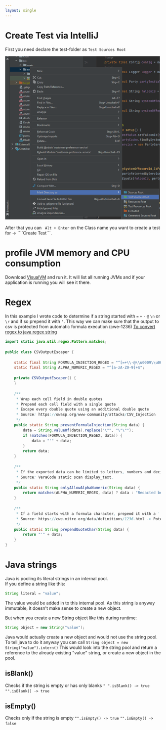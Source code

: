 ```yaml
---
layout: single
---
```


# Create Test via IntelliJ
First you need declare the test-folder as ```Test Sources Root```

![Create Test](/assets/images/software-engineering/java/mark-directory-as-test-root.png)

After that you can ``` Alt + Enter``` on the Class name you want to create a test for -> ````Create Test```.

# profile JVM memory and CPU consumption
Download [VisualVM](https://visualvm.github.io/download.html) and run it. It will list all running JVMs and if your application is running you will see it there.

# Regex
In this example I wrote code to determine if a string started with ```=``` ```+``` ```-``` ```@``` ```\n``` or ```\r``` and if so prepend it with ```'```. This way we can make sure that the output to csv is protected from automatic formula execution (cwe-1236) 
[To convert regex to java regex string](https://www.regexplanet.com/advanced/java/index.html)

````java
import static java.util.regex.Pattern.matches;

public class CSVOutputEscaper {

    static final String FORMULA_INJECTION_REGEX = "^[=+\\-@\\u0009\\u000D\n\t].*$";
    static final String ALPHA_NUMERIC_REGEX = "^[a-zA-Z0-9]+$";

    private CSVOutputEscaper() {
    }

    /**
     * Wrap each cell field in double quotes
     * Prepend each cell field with a single quote
     * Escape every double quote using an additional double quote
     * Source: https://owasp.org/www-community/attacks/CSV_Injection
     */
    public static String preventFormulaInjection(String data) {
        data = String.valueOf(data).replace("\"", "\"\"");
        if (matches(FORMULA_INJECTION_REGEX, data)) {
            data = "'" + data;
        }
        return data;
    }

    /**
     * If the exported data can be limited to letters, numbers and decimal separator, consider filtering the data to remove all characters that are not allowed.
     * Source: VeraCode static scan display_text.
     */
    public static String onlyAllowAlphaNumeric(String data) {
        return matches(ALPHA_NUMERIC_REGEX, data) ? data : "Redacted because data included non alphanumeric characters";
    }

    /**
     * If a field starts with a formula character, prepend it with a ' (single apostrophe), which prevents Excel from executing the formula
     * Source: https://cwe.mitre.org/data/definitions/1236.html -> Potential Mitigation
     */
    public static String prependQuoteChar(String data) {
        return "'" + data;
    }
}
````

# Java strings
Java is pooling its literal strings in an internal pool.  
If you define a string like this: 

````java
String literal = "value";
````
The value would be added in to this internal pool.
As this string is anyway immutable, it doesn't make sense to create a new object.

But when you create a new String object like this during runtime: 
````java
String object = new String("value");
````
Java would actually create a new object and would not use the string pool. To tell java to do it anyway you can call ```String object = new String("value").intern()```
This would look into the string pool and return a reference to the already existing "value" string, or create a new object in the pool.

## isBlank()
Checks if the string is empty or has only blanks
```" ".isBlank() -> true```
```"".isBlank() -> true```

## isEmpty()
Checks only if the string is empty
```"".isEmpty() -> true```
```"".isEmpty() -> false```
